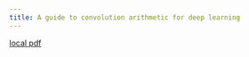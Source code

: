 ```yaml
---
title: A guide to convolution arithmetic for deep learning
---
```


[local pdf](../../../pdfs/A%20guide%20to%20convolution%20arithmetic%20for%20deep%20learning.pdf)